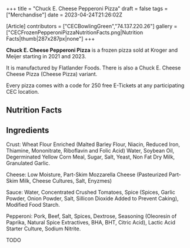 +++
title = "Chuck E. Cheese Pepperoni Pizza"
draft = false
tags = ["Merchandise"]
date = 2023-04-24T21:26:02Z

[Article]
contributors = ["CECBowlingGreen","74.137.220.26"]
gallery = ["CECFrozenPepperoniPizzaNutritionFacts.png|Nutrition Facts|thumb|287x287px|none"]
+++


<b>Chuck E. Cheese Pepperoni Pizza</b> is a frozen pizza sold at Kroger and Meijer starting in 2021 and 2023.

It is manufactured by Flatlander Foods. There is also a Chuck E. Cheese Cheese Pizza (Cheese Pizza) variant.

Every pizza comes with a code for 250 free E-Tickets at any participating CEC location.

<h2> Nutrition Facts </h2>


<h2> Ingredients </h2>
Crust: Wheat Flour Enriched (Malted Barley Flour, Niacin, Reduced Iron, Thiamine, Mononitrate, Riboflavin and Folic Acid) Water, Soybean Oil, Degerminated Yellow Corn Meal, Sugar, Salt, Yeast, Non Fat Dry Milk, Granulated Garlic.

Cheese: Low Moisture, Part-Skim Mozzarella Cheese (Pasteurized Part-Skim Milk, Cheese Cultures, Salt, Enyzmes)

Sauce: Water, Concentrated Crushed Tomatoes, Spice (Spices, Garlic Powder, Onion Powder, Salt, Sillicon Dioxide Added to Prevent Caking), Modified Food Starch.

Pepperoni: Pork, Beef, Salt, Spices, Dextrose, Seasoning (Oleoresin of Paprika, Natural Spice Extractives, BHA, BHT, Citric Acid), Lactic Acid Starter Culture, Sodium Nitrite.


TODO